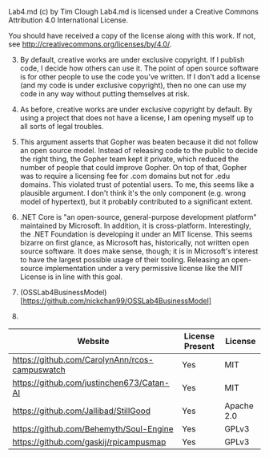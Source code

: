 Lab4.md (c) by Tim Clough
Lab4.md is licensed under a 
Creative Commons Attribution 4.0 International License.

You should have received a copy of the license along with this 
work. If not, see <http://creativecommons.org/licenses/by/4.0/>.

3. By default, creative works are under exclusive copyright. If I publish code, I decide how others can use it. The point of open source software is for other people to use the code you've written. If I don't add a license (and my code is under exclusive copyright), then no one can use my code in any way without putting themselves at risk.

4. As before, creative works are under exclusive copyright by default. By using a project that does not have a license, I am opening myself up to all sorts of legal troubles.

5. This argument asserts that Gopher was beaten because it did not follow an open source model. Instead of releasing code to the public to decide the right thing, the Gopher team kept it private, which reduced the number of people that could improve Gopher. On top of that, Gopher was to require a licensing fee for .com domains but not for .edu domains. This violated trust of potential users. To me, this seems like a plausible argument. I don't think it's the only component (e.g. wrong model of hypertext), but it probably contributed to a significant extent.

6. .NET Core is "an open-source, general-purpose development platform" maintained by Microsoft. In addition, it is cross-platform. Interestingly, the .NET Foundation is developing it under an MIT license. This seems bizarre on first glance, as Microsoft has, historically, not written open source software. It does make sense, though; it is in Microsoft's interest to have the largest possible usage of their tooling. Releasing an open-source implementation under a very permissive license like the MIT License is in line with this goal.

7. (OSSLab4BusinessModel)[https://github.com/nickchan99/OSSLab4BusinessModel]

8.
| Website                                        | License Present | License    |
| ---------------------------------------------- | --------------- | ---------- |
| https://github.com/CarolynAnn/rcos-campuswatch | Yes             | MIT        |
| https://github.com/justinchen673/Catan-AI      | Yes             | MIT        |
| https://github.com/Jallibad/StillGood          | Yes             | Apache 2.0 |
| https://github.com/Behemyth/Soul-Engine        | Yes             | GPLv3      |
| https://github.com/gaskij/rpicampusmap         | Yes             | GPLv3      |


